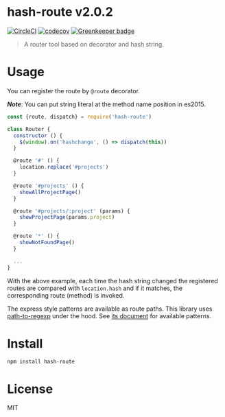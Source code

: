 # hash-route v2.0.2

[![CircleCI](https://circleci.com/gh/kt3k/hash-route.svg?style=svg)](https://circleci.com/gh/kt3k/hash-route)
[![codecov](https://codecov.io/gh/kt3k/hash-route/branch/master/graph/badge.svg)](https://codecov.io/gh/kt3k/hash-route) [![Greenkeeper badge](https://badges.greenkeeper.io/kt3k/hash-route.svg)](https://greenkeeper.io/)

> A router tool based on decorator and hash string.

# Usage

You can register the route by `@route` decorator.

***Note***: You can put string literal at the method name position in es2015.

```js
const {route, dispatch} = require('hash-route')

class Router {
  constructor () {
    $(window).on('hashchange', () => dispatch(this))
  }

  @route '#' () {
    location.replace('#projects')
  }

  @route '#projects' () {
    showAllProjectPage()
  }

  @route '#projects/:project' (params) {
    showProjectPage(params.project)
  }

  @route '*' () {
    showNotFoundPage()
  }

  ...
}

```

With the above example, each time the hash string changed the registered routes are compared with `location.hash` and if it matches, the corresponding route (method) is invoked.

The express style patterns are available as route paths. This library uses [path-to-regexp](https://www.npmjs.com/package/path-to-regexp) under the hood. See [its document](https://www.npmjs.com/package/path-to-regexp) for available patterns.

# Install

    npm install hash-route

# License

MIT
